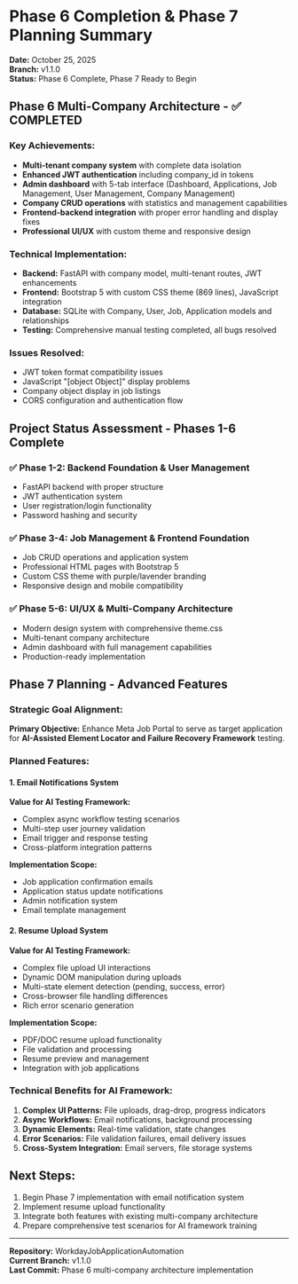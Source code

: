 # Phase 6 Completion & Phase 7 Planning Summary

**Date:** October 25, 2025  
**Branch:** v1.1.0  
**Status:** Phase 6 Complete, Phase 7 Ready to Begin

## Phase 6 Multi-Company Architecture - ✅ COMPLETED

### Key Achievements:
- **Multi-tenant company system** with complete data isolation
- **Enhanced JWT authentication** including company_id in tokens
- **Admin dashboard** with 5-tab interface (Dashboard, Applications, Job Management, User Management, Company Management)
- **Company CRUD operations** with statistics and management capabilities
- **Frontend-backend integration** with proper error handling and display fixes
- **Professional UI/UX** with custom theme and responsive design

### Technical Implementation:
- **Backend:** FastAPI with company model, multi-tenant routes, JWT enhancements
- **Frontend:** Bootstrap 5 with custom CSS theme (869 lines), JavaScript integration
- **Database:** SQLite with Company, User, Job, Application models and relationships
- **Testing:** Comprehensive manual testing completed, all bugs resolved

### Issues Resolved:
- JWT token format compatibility issues
- JavaScript "[object Object]" display problems  
- Company object display in job listings
- CORS configuration and authentication flow

## Project Status Assessment - Phases 1-6 Complete

### ✅ Phase 1-2: Backend Foundation & User Management
- FastAPI backend with proper structure
- JWT authentication system
- User registration/login functionality
- Password hashing and security

### ✅ Phase 3-4: Job Management & Frontend Foundation  
- Job CRUD operations and application system
- Professional HTML pages with Bootstrap 5
- Custom CSS theme with purple/lavender branding
- Responsive design and mobile compatibility

### ✅ Phase 5-6: UI/UX & Multi-Company Architecture
- Modern design system with comprehensive theme.css
- Multi-tenant company architecture
- Admin dashboard with full management capabilities
- Production-ready implementation

## Phase 7 Planning - Advanced Features

### Strategic Goal Alignment:
**Primary Objective:** Enhance Meta Job Portal to serve as target application for **AI-Assisted Element Locator and Failure Recovery Framework** testing.

### Planned Features:

#### 1. Email Notifications System
**Value for AI Testing Framework:**
- Complex async workflow testing scenarios
- Multi-step user journey validation  
- Email trigger and response testing
- Cross-platform integration patterns

**Implementation Scope:**
- Job application confirmation emails
- Application status update notifications
- Admin notification system
- Email template management

#### 2. Resume Upload System  
**Value for AI Testing Framework:**
- Complex file upload UI interactions
- Dynamic DOM manipulation during uploads
- Multi-state element detection (pending, success, error)
- Cross-browser file handling differences
- Rich error scenario generation

**Implementation Scope:**
- PDF/DOC resume upload functionality
- File validation and processing
- Resume preview and management
- Integration with job applications

### Technical Benefits for AI Framework:
1. **Complex UI Patterns:** File uploads, drag-drop, progress indicators
2. **Async Workflows:** Email notifications, background processing
3. **Dynamic Elements:** Real-time validation, state changes
4. **Error Scenarios:** File validation failures, email delivery issues
5. **Cross-System Integration:** Email servers, file storage systems

## Next Steps:
1. Begin Phase 7 implementation with email notification system
2. Implement resume upload functionality  
3. Integrate both features with existing multi-company architecture
4. Prepare comprehensive test scenarios for AI framework training

---
**Repository:** WorkdayJobApplicationAutomation  
**Current Branch:** v1.1.0  
**Last Commit:** Phase 6 multi-company architecture implementation